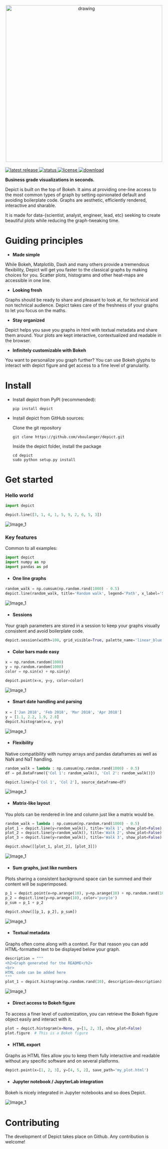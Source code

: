 <div align="center">
<img src="https://raw.githubusercontent.com/vboulanger/depict/master/logo_and_name.png" alt = "drawing" WIDTH=500/></img>
</div>

<br>
<a href="https://pypi.org/project/depict/">
<img src="https://img.shields.io/pypi/v/depict.svg" alt="latest release" />
</a>
<a href="https://pypi.org/project/depict/">
<img src="https://img.shields.io/pypi/status/depict.svg" alt="status" />
</a>
<a href="https://pypi.org/project/depict/">
<img src="https://img.shields.io/pypi/l/depict.svg" alt="license" />
</a>
<a href="https://pepy.tech/project/depict">
<img src="https://pepy.tech/badge/depict" alt="download" />
</a>

**Business grade visualizations in seconds.**


Depict is built on the top of Bokeh. It aims at providing one-line access 
to the most common types of graph by setting opinionated default and avoiding 
boilerplate code. Graphs are aesthetic, efficiently rendered, interactive and
sharable.

It is made for data-{scientist, analyst, engineer, lead, etc} seeking to 
create beautiful plots while reducing the graph-tweaking time.

# Guiding principles
* **Made simple**

While Bokeh, Matplotlib, Dash and many others provide a tremendous flexibility,
Depict will get you faster to the classical graphs by making choices for you.
Scatter plots, histograms and other heat-maps are accessible in one line.
* **Looking fresh**

Graphs should be ready to share and pleasant to look at, for technical and 
 non technical audience. Depict takes care of the freshness of your graphs
 to let you focus on the maths. 
* **Stay organized**

Depict helps you save you graphs in html with textual metadata and share them
around. Your plots are kept interactive, contextualized and readable in the
browser.

* **Infinitely customizable with Bokeh**

You want to personalize you graph further? You can use Bokeh glyphs to 
interact with depict figure and get access to a fine level of granularity.

# Install


* Install depict from PyPI (recommended):

    `pip install depict`

* Install depict from GitHub sources:
    
    Clone the git repository
     
    `git clone https://github.com/vboulanger/depict.git`
   
    Inside the depict folder, install the package
    
  ```
  cd depict  
  sudo python setup.py install
  ```

# Get started
### Hello world

```python
import depict

depict.line([3, 1, 4, 1, 5, 9, 2, 6, 5, 3])
```
![Image_1](https://raw.githubusercontent.com/vboulanger/depict/master/images_read_me/plot_1.png)

### Key features
Common to all examples:
```python
import depict
import numpy as np
import pandas as pd
```
* #### One line graphs
```python
random_walk = np.cumsum(np.random.rand(1000) - 0.5)
depict.line(random_walk, title='Random walk', legend='Path', x_label='Step')
```
![Image_1](https://raw.githubusercontent.com/vboulanger/depict/master/images_read_me/plot_random_walk.png)
* #### Sessions
Your graph parameters are stored in a session to keep your graphs visually
consistent and avoid boilerplate code.
```python
depict.session(width=100, grid_visible=True, palette_name='linear_blue')
```

* #### Color bars made easy
```python
x = np.random.random(1000)
y = np.random.random(1000)
color = np.sin(x) + np.sin(y)

depict.point(x=x, y=y, color=color)
```
![Image_1](https://raw.githubusercontent.com/vboulanger/depict/master/images_read_me/colorbar.png)


* #### Smart date handling and parsing
```python
x = ['Jan 2018', 'Feb 2018', 'Mar 2018', 'Apr 2018']
y = [1.1, 2.2, 1.9, 2.8]
depict.histogram(x=x, y=y)
```
![Image_1](https://raw.githubusercontent.com/vboulanger/depict/master/images_read_me/datetime_parsing.png)

* #### Flexibility
Native compatibility with numpy arrays and pandas dataframes as well as NaN and
NaT handling.
```python
random_walk = lambda : np.cumsum(np.random.rand(1000) - 0.5)
df = pd.DataFrame({'Col 1': random_walk(), 'Col 2': random_walk()})

depict.line(y=['Col 1', 'Col 2'], source_dataframe=df)
```
![Image_1](https://raw.githubusercontent.com/vboulanger/depict/master/images_read_me/plot_random_walk_2.png)

* #### Matrix-like layout
You plots can be rendered in line and column just like a matrix would be.
```python
random_walk = lambda : np.cumsum(np.random.rand(1000) - 0.5)
plot_1 = depict.line(y=random_walk(), title='Walk 1', show_plot=False)
plot_2 = depict.line(y=random_walk(), title='Walk 2', show_plot=False)
plot_3 = depict.line(y=random_walk(), title='Walk 3', show_plot=False)

depict.show([[plot_1, plot_2], [plot_3]])
```
![Image_1](https://raw.githubusercontent.com/vboulanger/depict/master/images_read_me/matrix-like-layout.png)

* #### Sum graphs, just like numbers
Plots sharing a consistent background space can be summed and their content
will be superimposed.
```python
p_1 = depict.point(x=np.arange(10), y=np.arange(10) + np.random.rand(10))
p_2 = depict.line(y=np.arange(10), color='purple')
p_sum = p_1 + p_2

depict.show([[p_1, p_2], p_sum])
```
![Image_1](https://raw.githubusercontent.com/vboulanger/depict/master/images_read_me/sum_graph.png)

* #### Textual metadata
Graphs often come along with a context. For that reason you can add
HTML-formatted text to be displayed below your graph.

```python
description = """
<h2>Graph generated for the README</h2>
<br>
HTML code can be added here
"""
plot_1 = depict.histogram(np.random.rand(10), description=description)
```
![Image_1](https://raw.githubusercontent.com/vboulanger/depict/master/images_read_me/hist_example_context.png)

* #### Direct access to Bokeh figure
To access a finer level of customization, you can retrieve the Bokeh figure
object easily and interact with it.  
```python
plot = depict.histogram(x=None, y=[1, 2, 3], show_plot=False)
plot.figure  # This is a Bokeh figure
```
* #### HTML export
Graphs as HTML files allow you to keep them fully interactive and readable
without any specific software and on several platforms.

```python
depict.point(x=[1, 2, 3], y=[4, 5, 2], save_path='my_plot.html')
```

* #### Jupyter notebook / JupyterLab integration
Bokeh is nicely integrated in Jupyter notebooks and so does Depict.

![Image_1](https://raw.githubusercontent.com/vboulanger/depict/master/images_read_me/notebook_integration.png)


# Contributing
The development of Depict takes place on Github. Any contribution is welcome!
 

